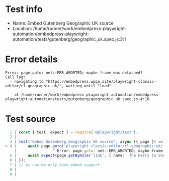 # Test info

- Name: Embed Gutenberg Geographic UK source
- Location: /home/runner/work/embedpress-playwright-automation/embedpress-playwright-automation/tests/gutenberg/geographic_uk.spec.js:3:1

# Error details

```
Error: page.goto: net::ERR_ABORTED; maybe frame was detached?
Call log:
  - navigating to "https://embedpress.wpqa.site/playwright-classic-editor/cl-geographic-uk/", waiting until "load"

    at /home/runner/work/embedpress-playwright-automation/embedpress-playwright-automation/tests/gutenberg/geographic_uk.spec.js:4:16
```

# Test source

```ts
  1 | const { test, expect } = require('@playwright/test');
  2 |
  3 | test('Embed Gutenberg Geographic UK source', async ({ page }) => {
> 4 |     await page.goto('playwright-classic-editor/cl-geographic-uk/');
    |                ^ Error: page.goto: net::ERR_ABORTED; maybe frame was detached?
  5 |     await expect(page.getByRole('link', { name: 'The Ferry to Shepperton' })).toBeVisible();
  6 | });
  7 | // As now we only have embed support
  8 |
  9 |
```